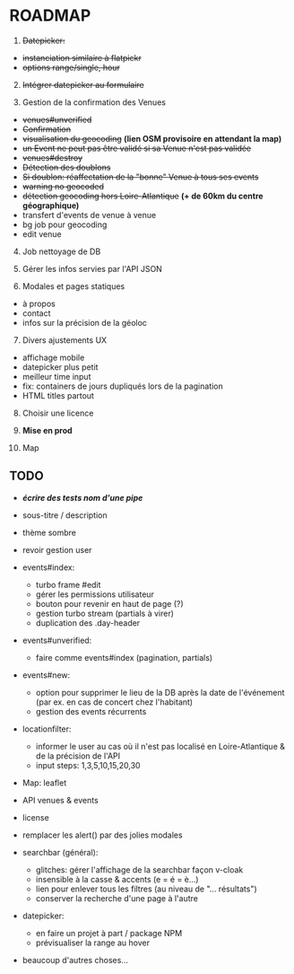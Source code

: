 # ROADMAP

1. ~~Datepicker:~~
  - ~~instanciation similaire à flatpickr~~
  - ~~options range/single, hour~~

2. ~~Intégrer datepicker au formulaire~~

3. Gestion de la confirmation des Venues
  - ~~venues#unverified~~
  - ~~Confirmation~~
  - ~~visualisation du geocoding~~ **(lien OSM provisoire en attendant la map)**
  - ~~un Event ne peut pas être validé si sa Venue n'est pas validée~~
  - ~~venues#destroy~~
  - ~~Détection des doublons~~
  - ~~Si doublon: réaffectation de la "bonne" Venue à tous ses events~~
  - ~~warning no geocoded~~
  - ~~détection geocoding hors Loire-Atlantique~~ **(+ de 60km du centre géographique)**
  - transfert d'events de venue à venue
  - bg job pour geocoding
  - edit venue

4. Job nettoyage de DB

5. Gérer les infos servies par l'API JSON

6. Modales et pages statiques
  - à propos
  - contact
  - infos sur la précision de la géoloc

7. Divers ajustements UX
  - affichage mobile
  - datepicker plus petit
  - meilleur time input
  - fix: containers de jours dupliqués lors de la pagination
  - HTML titles partout

8. Choisir une licence

9. **Mise en prod**

10. Map

## TODO

- ***écrire des tests nom d'une pipe***

- sous-titre / description

- thème sombre

- revoir gestion user

- events#index:
  - turbo frame \#edit
  - gérer les permissions utilisateur
  - bouton pour revenir en haut de page (?)
  - gestion turbo stream (partials à virer)
  - duplication des .day-header 

- events#unverified:
  - faire comme events#index (pagination, partials)

- events#new:
  - option pour supprimer le lieu de la DB après la date de l'événement (par ex. en cas de concert chez l'habitant)
  - gestion des events récurrents

- locationfilter:
  - informer le user au cas où il n'est pas localisé en Loire-Atlantique & de la précision de l'API
  - input steps: 1,3,5,10,15,20,30

- Map: leaflet

- API venues & events

- license

- remplacer les alert() par des jolies modales

- searchbar (général):
  - glitches: gérer l'affichage de la searchbar façon v-cloak
  - insensible à la casse & accents (e = é = è...)
  - lien pour enlever tous les filtres (au niveau de "... résultats")
  - conserver la recherche d'une page à l'autre

- datepicker:
  - en faire un projet à part / package NPM
  - prévisualiser la range au hover

- beaucoup d'autres choses...
